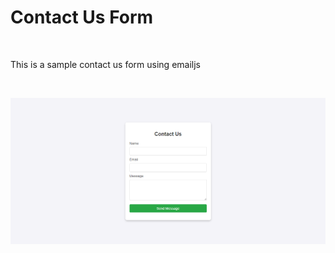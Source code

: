 <h1>Contact Us Form</h1>
<br>
<p>This is a sample contact us form using emailjs</p>
<br>

![alt text](image.png)